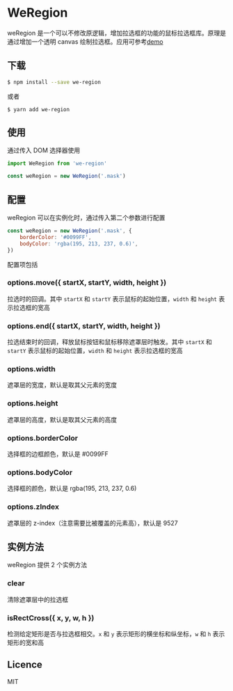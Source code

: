 # WeRegion

weRegion 是一个可以不修改原逻辑，增加拉选框的功能的鼠标拉选框库。原理是通过增加一个透明 canvas 绘制拉选框。应用可参考[demo](https://weiying-shenzhen.github.io/weRegion/)

## 下载

``` bash
$ npm install --save we-region
```
或者
```
$ yarn add we-region
```

## 使用

通过传入 DOM 选择器使用

``` javascript
import WeRegion from 'we-region'

const weRegion = new WeRegion('.mask')
```

## 配置

weRegion 可以在实例化时，通过传入第二个参数进行配置

``` javascript
const weRegion = new WeRegion('.mask', {
    borderColor: '#0099FF',
    bodyColor: 'rgba(195, 213, 237, 0.6)',
})
```

配置项包括

### options.move({ startX, startY, width, height })

拉选时的回调。其中 `startX` 和 `startY` 表示鼠标的起始位置，`width` 和 `height` 表示拉选框的宽高

### options.end({ startX, startY, width, height })

拉选结束时的回调，释放鼠标按钮和鼠标移除遮罩层时触发。其中 `startX` 和 `startY` 表示鼠标的起始位置，`width` 和 `height` 表示拉选框的宽高

### options.width

遮罩层的宽度，默认是取其父元素的宽度

### options.height

遮罩层的高度，默认是取其父元素的高度

### options.borderColor

选择框的边框颜色，默认是 #0099FF

### options.bodyColor

选择框的颜色，默认是 rgba(195, 213, 237, 0.6)

### options.zIndex

遮罩层的 z-index（注意需要比被覆盖的元素高），默认是 9527

## 实例方法

weRegion 提供 2 个实例方法

### clear

清除遮罩层中的拉选框

### isRectCross({ x, y, w, h })

检测给定矩形是否与拉选框相交。`x` 和 `y` 表示矩形的横坐标和纵坐标，`w` 和 `h` 表示矩形的宽和高

## Licence

MIT